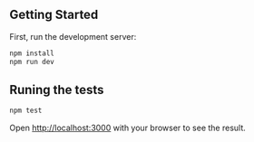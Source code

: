 ## Getting Started

First, run the development server:

```bash
npm install
npm run dev
```

## Runing the tests

```bash
npm test
```

Open [http://localhost:3000](http://localhost:3000) with your browser to see the result.
